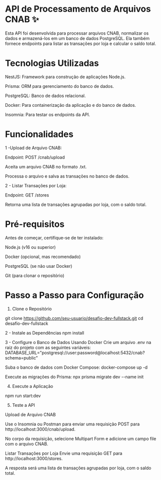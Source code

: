 # API de Processamento de Arquivos CNAB ✨
Esta API foi desenvolvida para processar arquivos CNAB, normalizar os dados e armazená-los em um banco de dados PostgreSQL. Ela também fornece endpoints para listar as transações por loja e calcular o saldo total.

# Tecnologias Utilizadas

NestJS: Framework para construção de aplicações Node.js.

Prisma: ORM para gerenciamento do banco de dados.

PostgreSQL: Banco de dados relacional.

Docker: Para containerização da aplicação e do banco de dados.

Insomnia: Para testar os endpoints da API.


# Funcionalidades

1 -Upload de Arquivo CNAB:

Endpoint: POST /cnab/upload

Aceita um arquivo CNAB no formato .txt.

Processa o arquivo e salva as transações no banco de dados.

2 - Listar Transações por Loja:

Endpoint: GET /stores

Retorna uma lista de transações agrupadas por loja, com o saldo total.

# Pré-requisitos

Antes de começar, certifique-se de ter instalado:

Node.js (v16 ou superior)

Docker (opcional, mas recomendado)

PostgreSQL (se não usar Docker)

Git (para clonar o repositório)

# Passo a Passo para Configuração
1. Clone o Repositório

git clone https://github.com/seu-usuario/desafio-dev-fullstack.git
cd desafio-dev-fullstack

2 - Instale as Dependências
npm install

3 - Configure o Banco de Dados
Usando Docker 
Crie um arquivo .env na raiz do projeto com as seguintes variáveis:
DATABASE_URL="postgresql://user:password@localhost:5432/cnab?schema=public"

Suba o banco de dados com Docker Compose:
docker-compose up -d

Execute as migrações do Prisma:
npx prisma migrate dev --name init

4. Execute a Aplicação

npm run start:dev

5. Teste a API

Upload de Arquivo CNAB

Use o Insomnia ou Postman para enviar uma requisição POST para http://localhost:3000/cnab/upload.

No corpo da requisição, selecione Multipart Form e adicione um campo file com o arquivo CNAB.

Listar Transações por Loja
Envie uma requisição GET para http://localhost:3000/stores.

A resposta será uma lista de transações agrupadas por loja, com o saldo total.